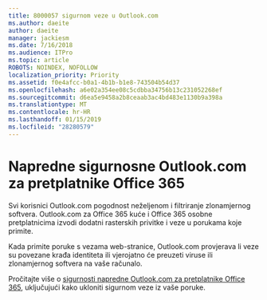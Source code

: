 ```yaml
---
title: 8000057 sigurnom veze u Outlook.com
ms.author: daeite
author: daeite
manager: jackiesm
ms.date: 7/16/2018
ms.audience: ITPro
ms.topic: article
ROBOTS: NOINDEX, NOFOLLOW
localization_priority: Priority
ms.assetid: f0e4afcc-b0a1-4b1b-b1e8-743504b54d37
ms.openlocfilehash: a6e02a354ee08c5cdbba34756b13c231052268ef
ms.sourcegitcommit: d6ea5e9458a2b8ceaab3ac4bd483e1130b9a398a
ms.translationtype: MT
ms.contentlocale: hr-HR
ms.lasthandoff: 01/15/2019
ms.locfileid: "28280579"
---
```

# <a name="advanced-outlookcom-security-for-office-365-subscribers"></a>Napredne sigurnosne Outlook.com za pretplatnike Office 365

Svi korisnici Outlook.com pogodnost neželjenom i filtriranje zlonamjernog softvera. Outlook.com za Office 365 kuće i Office 365 osobne pretplatnicima izvodi dodatni rasterskih privitke i veze u porukama koje primite.
  
Kada primite poruke s vezama web-stranice, Outlook.com provjerava li veze su povezane krađa identiteta ili vjerojatno će preuzeti viruse ili zlonamjernog softvera na vaše računalo.
  
Pročitajte više o [sigurnosti napredne Outlook.com za pretplatnike Office 365](https://go.microsoft.com/fwlink/p/?linkid=2006140), uključujući kako ukloniti sigurnom veze iz vaše poruke.
  

